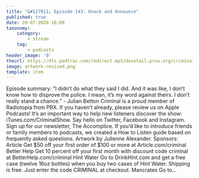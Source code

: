 ```yaml
---
title: "&#127911; Episode 143: Knock and Announce"
published: true
date: 20-07-2020 16:09
taxonomy:
    category:
        - stream
    tag:
        - podcasts
header_image: '0'
theurl: https://dts.podtrac.com/redirect.mp3/dovetail.prxu.org/criminal/61a3b4bc-14e7-4b63-b87a-8fba4a22f142/Episode_143_Knock_and_Announce_Part_1.mp3
image: artwork-resized.png
template: item
--- 
```

Episode summary: “I didn’t do what they said I did. And it was like, I don’t know how to disprove the police. I mean, it’s my word against theirs. I don’t really stand a chance.” - Julian Betton Criminal is a proud member of Radiotopia from PRX. If you haven’t already, please review us on Apple Podcasts! It’s an important way to help new listeners discover the show: iTunes.com/CriminalShow. Say hello on Twitter, Facebook and Instagram. Sign up for our newsletter, The Accomplice. If you’d like to introduce friends or family members to podcasts, we created a How to Listen guide based on frequently asked questions. Artwork by Julienne Alexander. Sponsors: Article Get $50 off your first order of $100 or more at Article.com/criminal Better Help Get 10 percent off your first month with discount code criminal at BetterHelp.com/criminal Hint Water Go to DrinkHint.com and get a free case (twelve 16oz bottles) when you buy two cases of Hint Water. Shipping is free. Just enter the code CRIMINAL at checkout. Mancrates Go to…

